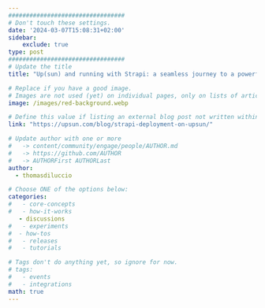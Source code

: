 ```yaml
---
#################################
# Don't touch these settings.
date: '2024-03-07T15:08:31+02:00'
sidebar:
    exclude: true
type: post
#################################
# Update the title
title: "Up(sun) and running with Strapi: a seamless journey to a powerful decoupled headless CMS"

# Replace if you have a good image. 
# Images are not used (yet) on individual pages, only on lists of articles.
image: /images/red-background.webp

# Define this value if listing an external blog post not written within this site.
link: "https://upsun.com/blog/strapi-deployment-on-upsun/"

# Update author with one or more
#   -> content/community/engage/people/AUTHOR.md
#   -> https://github.com/AUTHOR
#   -> AUTHORFirst AUTHORLast
author:
  - thomasdiluccio

# Choose ONE of the options below:
categories:
#   - core-concepts
#   - how-it-works
   - discussions
#   - experiments
#  - how-tos
#   - releases
#   - tutorials

# Tags don't do anything yet, so ignore for now.
# tags:
#   - events
#   - integrations
math: true
---
```

